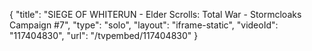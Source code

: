 {
    "title": "SIEGE OF WHITERUN - Elder Scrolls: Total War - Stormcloaks Campaign #7",
    "type": "solo",
    "layout": "iframe-static",
    "videoId": "117404830",
    "url": "\/tvpembed\/117404830"
}